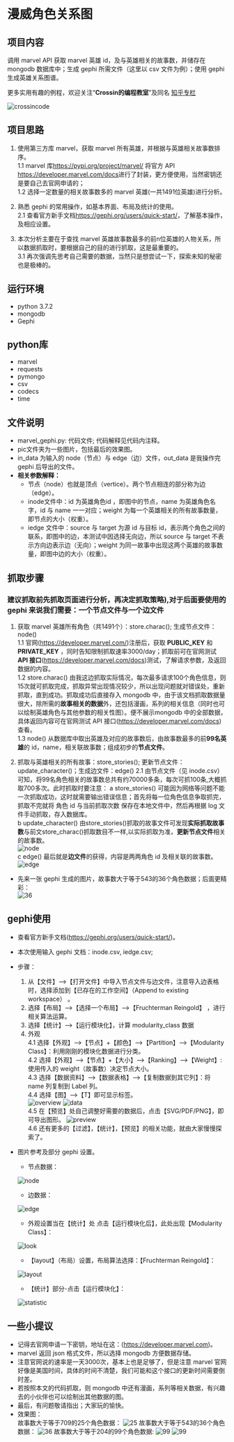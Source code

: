 # 漫威角色关系图
## 项目内容  
调用 marvel API 获取 marvel 英雄 id，及与英雄相关的故事数，并储存在 mongodb 数据库中；生成 gephi 所需文件（这里以 csv 文件为例）；使用 gephi 生成英雄关系图谱。



更多实用有趣的例程，欢迎关注“**Crossin的编程教室**”及同名 [知乎专栏](https://zhuanlan.zhihu.com/crossin)

![crossincode](/Users/crossin/Projects/Wechat/snippet/crossin-logo.png)

## 项目思路
1. 使用第三方库 marvel，获取 marvel 所有英雄，并根据与英雄相关故事数排序。<br>
    1.1 marvel 库<https://pypi.org/project/marvel/> 将官方 API <https://developer.marvel.com/docs>进行了封装，更方便使用，当然密钥还是要自己去官网申请的；<br>
    1.2 选择一定数量的相关故事数多的 marvel 英雄(一共1491位英雄)进行分析。


2. 熟悉 gephi 的常用操作，如基本界面、布局及统计的使用。<br>
    2.1 查看官方新手文档<https://gephi.org/users/quick-start/>，了解基本操作，及相应设置。


3. 本次分析主要在于查找 marvel 英雄故事数最多的前n位英雄的人物关系，所以数据抓取时，要根据自己的目的进行抓取，这是最重要的。<br>
    3.1 再次强调先思考自己需要的数据，当然只是想尝试一下，探索未知的秘密也是极棒的。

## 运行环境
* python 3.7.2
* mongodb
* Gephi
## python库
* marvel
* requests
* pymongo
* csv
* codecs
* time
## 文件说明
* marvel_gephi.py: 代码文件; 代码解释见代码内注释。
* pic文件夹为一些图片，包括最后的效果图。
* in_data 为输入的 node（节点）与 edge（边）文件，out_data 是我操作完 gephi 后导出的文件。
* **相关参数解释：**<br>
   * 节点（node）也就是顶点（vertice）。两个节点相连的部分称为边（edge）。
   * inode文件中：id 为英雄角色id ，即图中的节点，name 为英雄角色名字，id 与 name 一一对应；weight 为每一个英雄相关的所有故事数量，即节点的大小（权重）。
   * iedge 文件中：source 与 target 为源 id 与目标 id，表示两个角色之间的联系，即图中的边，本测试中因选择无向边，所以 source 与 target 不表示方向边表示边（无向）；weight 为同一故事中出现这两个英雄的故事数量，即图中边的大小（权重）。
## 抓取步骤
### 建议抓取前先抓取页面进行分析，再决定抓取策略),对于后面要使用的 gephi 来说我们需要：一个节点文件与一个边文件
1. 获取 marvel 英雄所有角色（共1491个）：store.charac(); 生成节点文件：node()<br>
   1.1 官网(<https://developer.marvel.com/>)注册后，获取 **PUBLIC_KEY** 和 **PRIVATE_KEY** ，同时告知限制抓取速率3000/day；抓取前可在官网测试 **API 接口**(<https://developer.marvel.com/docs>)测试，了解请求参数，及返回数据的内容。<br>
   1.2 store.charac() 由我这边抓取实际情况，每次最多请求100个角色信息，则15次就可抓取完成，抓取异常出现情况较少，所以出现问题就对错误处，重新抓取，直到成功。抓取成功后直接存入 mongodb 中，由于该文档抓取数据量很大，除所需的**故事相关的数据**外，还包括漫画，系列的相关信息（同时也可以绘制英雄角色与其他参数的相关性图）。便不展示mongodb 中的全部数据，具体返回内容可在官网测试 API 接口(<https://developer.marvel.com/docs>)查看。<br>
   1.3 node() 从数据库中取出英雄及对应的故事数后，由故事数最多的前**99名英雄**的 id，name，相关联故事数；组成初步的**节点文件**。


2. 抓取与英雄相关的所有故事：store_stories(); 更新节点文件：update_character()；生成边文件：edge()
   2.1 由节点文件（见 inode.csv）可知，将99名角色相关的故事数总共有约70000多条，每次可抓100条,大概抓取700多次。此时抓取时要注意：
     a store_stories() 可能因为网络等问题不能一次抓取成功，这时就需要输出错误信息；首先将每一位角色信息争取抓完，抓取不完就将 角色 id 与当前抓取次数 保存在本地文件中，然后再根据 log 文件手动抓取，存入数据库。<br>
     b update_character() 由store_stories()抓取的故事文件可发现**实际抓取故事数**与前文store_charac()抓取数目不一样,以实际抓取为准，**更新节点文件**相关的故事数。<br>
![node](pic/id-lable-w.png)<br>
     c edge() 最后就是**边文件**的获得，内容是两两角色 id 及相关联的故事数。<br>
![edge](pic/s-t-w.png)

* 先来一张 gephi 生成的图片，故事数大于等于543的36个角色数据；后面更精彩：<br>
![36](pic/zn36.svg)
## gephi使用
* 查看官方新手文档(<https://gephi.org/users/quick-start/>)。
* 本次使用输入 gephi 文档：inode.csv, iedge.csv;
* 步骤：
  1.  从【文件】-->【打开文件】中导入节点文件与边文件，注意导入边表格时，选择添加到【已存在的工作空间】（Append to existing workspace） 。<br>
  2.  选择【布局】-->【选择一个布局】-->【Fruchterman Reingold】 ，进行相关算法运算。<br>
  3.  选择【统计】-->【运行模块化】，计算 modularity_class 数据<br>
  4. 外观<br>
     4.1 选择【外观】-->【节点】+【颜色】-->【Partition】-->【Modularity Class】：利用刚刚的模块化数据进行分类。<br>
     4.2 选择【外观】-->【节点】+【大小】-->【Ranking】-->【Weight】: 使用传入的 weight（故事数）决定节点大小。<br>
     4.3 选择【数据资料】-->【数据表格】-->【复制数据到其它列】：将 name 列复制到 Label 列。<br>
     4.4 选择【图】-->【T】即可显示标签。<br>
![overview](pic/over.png)
![data](pic/data.png)<br>
     4.5 在【预览】处自己调整好需要的数据后，点击【SVG/PDF/PNG】，即可导出图形。
![preview](pic/preview.png)<br>
     4.6 还有更多的【过滤】，【统计】，【预览】的相关功能，就由大家慢慢探索了。
* 图片参考及部分 gephi 设置。
   * 节点数据：

  ![node](pic/id-lable-w.png)

   * 边数据：

  ![edge](pic/s-t-w.png)


   * 外观设置当在【统计】处 点击【运行模块化后】，此处出现【Modularity Class】：

  ![look](pic/look.png)

   * 【layout】（布局）设置，布局算法选择：【Fruchterman Reingold】：

  ![layout](pic/layout.png)

   * 【统计】部分-点击【运行模块化】：

  ![statistic](pic/statistic.png)
## 一些小提议
* 记得去官网申请一下密钥，地址在这：(<https://developer.marvel.com>)。
* marvel 返回 json 格式文件，所以选择 mongodb 方便数据存储。
* 注意官网说的速率是一天3000次，基本上也是足够了，但是注意 marvel 官网好像是美国时间，具体的时间不清楚，我们可能和这个接口的更新时间需要倒时差。
* 若按照本文的代码抓取，则 mongodb 中还有漫画，系列等相关数据，有兴趣去的小伙伴也可以绘制出其他数据的图。
* 最后，有问题敬请指出；大家玩的愉快。
* 效果图：<br>
故事数大于等于709的25个角色数据：
![25](pic/h25.svg)
故事数大于等于543的36个角色数据：
![36](pic/zn36.svg)
故事数大于等于204的99个角色数据:
![99](pic/h99.svg)
![99](pic/100.svg)







